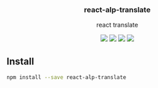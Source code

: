 <h3 align="center">
  react-alp-translate
</h3>

<p align="center">
  react translate
</p>

<p align="center">
  <a href="https://npmjs.org/package/react-alp-translate"><img src="https://img.shields.io/npm/v/react-alp-translate.svg?style=flat-square"></a>
  <a href="https://npmjs.org/package/react-alp-translate"><img src="https://img.shields.io/npm/dw/react-alp-translate.svg?style=flat-square"></a>
  <a href="https://npmjs.org/package/react-alp-translate"><img src="https://img.shields.io/node/v/react-alp-translate.svg?style=flat-square"></a>
  <a href="https://npmjs.org/package/react-alp-translate"><img src="https://img.shields.io/npm/types/react-alp-translate.svg?style=flat-square"></a>
</p>

## Install

```sh
npm install --save react-alp-translate
```
